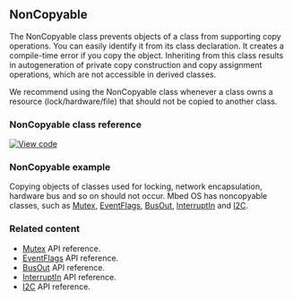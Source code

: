 ## NonCopyable

The NonCopyable class prevents objects of a class from supporting copy operations. You can easily identify it from its class declaration. It creates a compile-time error if you copy the object. Inheriting from this class results in autogeneration of private copy construction and copy assignment operations, which are not accessible in derived classes.

We recommend using the NonCopyable class whenever a class owns a resource (lock/hardware/file) that should not be copied to another class.

### NonCopyable class reference

[![View code](https://www.mbed.com/embed/?type=library)](http://os.mbed.com/docs/v5.7/mbed-os-api-doxy/classmbed_1_1_non_copyable.html)

### NonCopyable example

Copying objects of classes used for locking, network encapsulation, hardware bus and so on should not occur. Mbed OS has noncopyable classes, such as [Mutex](/docs/v5.7/reference/mutex.html), [EventFlags](/docs/v5.7/reference/eventflags.html), [BusOut](/docs/v5.7/reference/busout.html), [InterruptIn](/docs/v5.7/reference/interruptin.html) and [I2C](/docs/v5.7/reference/i2c.html).

### Related content

- [Mutex](/docs/v5.7/reference/mutex.html) API reference.
- [EventFlags](/docs/v5.7/reference/eventflags.html) API reference.
- [BusOut](/docs/v5.7/reference/busout.html) API reference.
- [InterruptIn](/docs/v5.7/reference/interruptin.html) API reference.
- [I2C](/docs/v5.7/reference/i2c.html) API reference.
